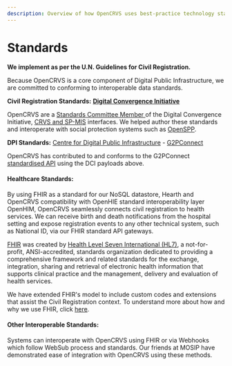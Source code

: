 ```yaml
---
description: Overview of how OpenCRVS uses best-practice technology standards
---
```


# Standards

**We implement as per the U.N. Guidelines for Civil Registration.**

Because OpenCRVS is a core component of Digital Public Infrastructure, we are committed to conforming to interoperable data standards.

**Civil Registration Standards:** [**Digital Convergence Initiative**](https://spdci.org/events/crvs-and-sp-mis-standards-released-v1-0-0/)

OpenCRVS are a [Standards Committee Member ](https://standards.spdci.org/standards/v/crvs-v1.0-1/resources/standards-committee)of the Digital Convergence Initiative, [CRVS and SP-MIS](https://standards.spdci.org/standards/v/crvs-v1.0-1/crvs/crvs-with-sp-mis-standards) interfaces.  We helped author these standards and interoperate with social protection systems such as [OpenSPP](https://openspp.org/).

**DPI Standards:** [Centre for Digital Public Infrastructure](https://cdpi.dev/) - [G2PConnect](https://g2pconnect.global/)

OpenCRVS has contributed to and conforms to the G2PConnect [standardised API](https://github.com/opencrvs/dci-crvs-api) using the DCI payloads above.

#### Healthcare Standards:  &#x20;

By using FHIR as a standard for our NoSQL datastore, Hearth and OpenCRVS compatibility with OpenHIE standard interoperability layer OpenHIM, OpenCRVS seamlessly connects civil registration to health services. We can receive birth and death notifications from the hospital setting and expose registration events to any other technical system, such as National ID, via our FHIR standard API gateways.

[FHIR](https://hl7.org/FHIR/) was created by [Health Level Seven International (HL7)](http://hl7.org/), a not-for-profit, ANSI-accredited, standards organization dedicated to providing a comprehensive framework and related standards for the exchange, integration, sharing and retrieval of electronic health information that supports clinical practice and the management, delivery and evaluation of health services.

We have extended FHIR's model to include custom codes and extensions that assist the Civil Registration context.  To understand more about how and why we use FHIR, click [here](fhir-documents/).

#### **Other Interoperable Standards:**&#x20;

Systems can interoperate with OpenCRVS using FHIR or via Webhooks which follow WebSub process and standards. Our friends at MOSIP have demonstrated ease of integration with OpenCRVS using these methods.
